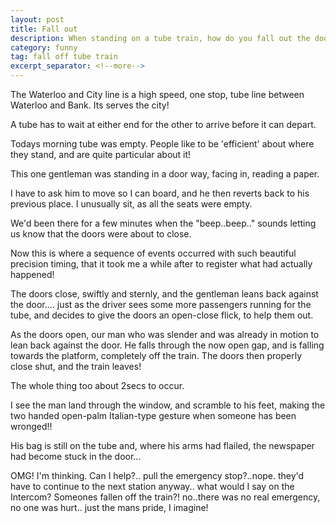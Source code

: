 ```yaml
---
layout: post
title: Fall out
description: When standing on a tube train, how do you fall out the doors?
category: funny
tag: fall off tube train
excerpt_separator: <!--more-->
---
```


The Waterloo and City line is a high speed, one stop, tube line between Waterloo and Bank. Its serves the city!

A tube has to wait at either end for the other to arrive before it can depart.

Todays morning tube was empty. People like to be 'efficient' about where they stand, and are quite particular about it!

This one gentleman was standing in a door way, facing in, reading a paper.

I have to ask him to move so I can board, and he then reverts back to his previous place. I unusually sit, as all the seats were empty.

We'd been there for a few minutes when the "beep..beep.." sounds letting us know that the doors were about to close.

Now this is where a sequence of events occurred with such beautiful precision timing, that it took me a while after to register what had actually happened!

The doors close, swiftly and sternly, and the gentleman leans back against the door.... just as the driver sees some more passengers running for the tube, and decides to give the doors an open-close flick, to help them out.

As the doors open, our man who was slender and was already in motion to lean back against the door. He falls through the now open gap, and is falling towards the platform, completely off the train. The doors then properly close shut, and the train leaves!

The whole thing too about 2secs to occur.

I see the man land through the window, and scramble to his feet, making the two handed open-palm Italian-type gesture when someone has been wronged!!

His bag is still on the tube and, where his arms had flailed, the newspaper had become stuck in the door...

OMG! I'm thinking. Can I help?.. pull the emergency stop?..nope. they'd have to continue to the next station anyway.. what would I say on the Intercom? Someones fallen off the train?! no..there was no real emergency, no one was hurt.. just the mans pride, I imagine!
